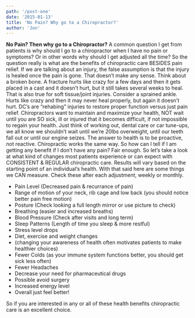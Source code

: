 ```yaml
---
path: '/post-one'
date: '2015-01-13'
title: 'No Pain? Why go to a Chiropractor?'
author: 'Jon'
---
```


**No Pain? Then why go to a Chiropractor?**
A common question I get from patients is why should I go to a chiropractor when I have no pain or symptoms?
Or in other words why should I get adjusted all the time? So the question really is what are the benefits of
chiropractic care BESIDES pain relief.
If we are talking about an injury, the false assumption is that the injury is healed once the pain is gone. That
doesn’t make any sense. Think about a broken bone. A fracture hurts like crazy for a few days and then it gets
placed in a cast and it doesn’t hurt, but it still takes several weeks to heal. That is also true for soft tissue/joint
injuries. Consider a sprained ankle. Hurts like crazy and then it may never heal properly, but again it doesn’t
hurt. DC’s are “rehabing” injuries to restore proper function versus just pain relief.
Chiropractors want to maintain and maximize your health, NOT wait until you are SO sick, ill or injured that it
becomes difficult, if not impossible to regain your health. Just think of working out, dental care or car tune-ups,
we all know we shouldn’t wait until we’re 20lbs overweight, until our teeth fall out or until our engine seizes.
The answer to health is to be proactive, not reactive. Chiropractic works the same way.
So how can I tell if I am getting any benefit if I don’t have any pain?
Fair enough. So let’s take a look at what kind of changes most patients experience or can expect with
CONSISTENT & REGULAR chiropractic care. Results will vary based on the starting point of an individual’s
health. With that said here are some things we CAN measure.
Check these after each adjustment, weekly or monthly.

- Pain Level (Decreased pain & recurrance of pain)
- Range of motion of your neck, rib cage and low back (you should notice better pain free motion)
- Posture (Check looking a full length mirror or use picture to check)
- Breathing (easier and increased breaths)
- Blood Pressure (Check after visits and long term)
- Sleep Patterns (Length of time you sleep & more restful)
- Stress level drops
- Diet, exercise and weight changes
- (changing your awareness of health often motivates patients to make healthier choices)
- Fewer Colds (as your immune system functions better, you should get sick less often)
- Fewer Headaches
- Decrease your need for pharmaceutical drugs
- Possible avoid surgery
- Increased energy level
- Overall just feel better!

So if you are interested in any or all of these health benefits chiropractic care is an excellent choice.
